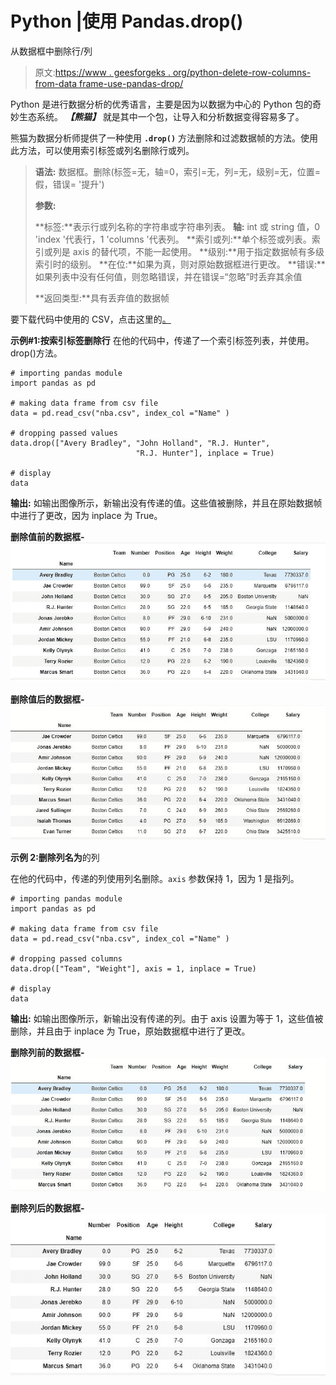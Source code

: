 # Python |使用 Pandas.drop()

从数据框中删除行/列

> 原文:[https://www . geesforgeks . org/python-delete-row-columns-from-data frame-use-pandas-drop/](https://www.geeksforgeeks.org/python-delete-rows-columns-from-dataframe-using-pandas-drop/)

Python 是进行数据分析的优秀语言，主要是因为以数据为中心的 Python 包的奇妙生态系统。 ***【熊猫】*** 就是其中一个包，让导入和分析数据变得容易多了。

熊猫为数据分析师提供了一种使用 **`.drop()`** 方法删除和过滤数据帧的方法。使用此方法，可以使用索引标签或列名删除行或列。

> **语法:**
> 数据框。删除(标签=无，轴=0，索引=无，列=无，级别=无，位置=假，错误= '提升')
> 
> **参数:**
> 
> **标签:**表示行或列名称的字符串或字符串列表。
> **轴:** int 或 string 值，0 'index '代表行，1 'columns '代表列。
> **索引或列:**单个标签或列表。索引或列是 axis 的替代项，不能一起使用。
> **级别:**用于指定数据帧有多级索引时的级别。
> **在位:**如果为真，则对原始数据框进行更改。
> **错误:**如果列表中没有任何值，则忽略错误，并在错误=“忽略”时丢弃其余值
> 
> **返回类型:**具有丢弃值的数据帧

要下载代码中使用的 CSV，点击这里的[。](https://media.geeksforgeeks.org/wp-content/uploads/nba.csv)

**示例#1:按索引标签删除行**
在他的代码中，传递了一个索引标签列表，并使用。drop()方法。

```
# importing pandas module
import pandas as pd

# making data frame from csv file
data = pd.read_csv("nba.csv", index_col ="Name" )

# dropping passed values
data.drop(["Avery Bradley", "John Holland", "R.J. Hunter",
                            "R.J. Hunter"], inplace = True)

# display
data
```

**输出:**
如输出图像所示，新输出没有传递的值。这些值被删除，并且在原始数据帧中进行了更改，因为 inplace 为 True。

**删除值前的数据框-**
![](img/e0ada31a4c1ffd63345b81db43b79ff1.png)

**删除值后的数据框-**
![](img/80806016669f3bceab5a222d00c6d6ef.png)

**示例 2:删除列名为**的列

在他的代码中，传递的列使用列名删除。`axis` 参数保持 1，因为 1 是指列。

```
# importing pandas module
import pandas as pd

# making data frame from csv file
data = pd.read_csv("nba.csv", index_col ="Name" )

# dropping passed columns
data.drop(["Team", "Weight"], axis = 1, inplace = True)

# display
data
```

**输出:**
如输出图像所示，新输出没有传递的列。由于 axis 设置为等于 1，这些值被删除，并且由于 inplace 为 True，原始数据框中进行了更改。

**删除列前的数据框-**
![](img/fa9f2f5d797bd9c7e75835ca8c39d4f5.png)

**删除列后的数据框-**
![](img/e3be4400da0c8ef56e24eb7593fc65b0.png)